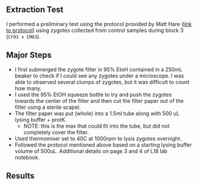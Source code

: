 ## Extraction Test

I performed a preliminary test using the protocol provided by Matt Hare ([link to protocol](https://github.com/epigeneticstoocean/2018OAExp_larvae/blob/master/protocols/hare_larvaeExtractionProtocol.md)) using zygotes collected from control samples during block 3 (`CF03 x CM03`). 

## Major Steps
* I first submerged the zygote filter in 95% EtoH contained in a 250mL beaker to check if I could see any zygotes under a microscope. I was able to observed several clumps of zygotes, but it was difficult to count how many.
* I used the 95% EtOH squeeze bottle to try and push the zygotes towards the center of the filter and then cut the filter paper out of the filter using a sterile scapel.
* The filter paper was put (whole) into a 1.5ml tube along with 500 uL lysing buffer + protK. 
    * NOTE: this is the max that could fit into the tube, but did not completely cover the filter.
* Used thermomixer set to 40C at 1000rpm to lysis zygotes overnight.
* Followed the protocol mentioned above based on a starting lysing buffer volume of 500uL. Additional details on page 3 and 4 of L18 lab notebook.

## Results
